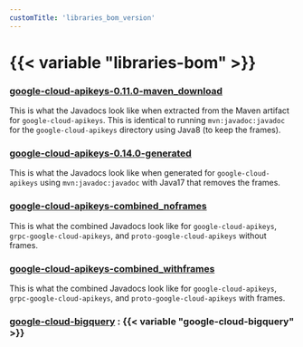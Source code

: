 ```yaml
---
customTitle: 'libraries_bom_version'
---
```


# {{< variable "libraries-bom" >}}

### [google-cloud-apikeys-0.11.0-maven_download](https://alicejli.github.io/java-cloud-bom/google-cloud-apikeys/0.11.0/)
This is what the Javadocs look like when extracted from the Maven artifact for `google-cloud-apikeys`. This is identical to running `mvn:javadoc:javadoc` for the `google-cloud-apikeys` directory using Java8 (to keep the frames).

### [google-cloud-apikeys-0.14.0-generated](https://alicejli.github.io/java-cloud-bom/google-cloud-apikeys-0.11.0-generated/apidocs/)
This is what the Javadocs look like when generated for `google-cloud-apikeys` using `mvn:javadoc:javadoc` with Java17 that removes the frames.

### [google-cloud-apikeys-combined_noframes](https://alicejli.github.io/java-cloud-bom/google-cloud-apikeys-0.11.0-combined_noframes/apidocs/)
This is what the combined Javadocs look like for `google-cloud-apikeys`, `grpc-google-cloud-apikeys`, and `proto-google-cloud-apikeys` without frames.

### [google-cloud-apikeys-combined_withframes](https://alicejli.github.io/java-cloud-bom/google-cloud-apikeys-0.11.0-combined_withframes/apidocs/)
This is what the combined Javadocs look like for `google-cloud-apikeys`, `grpc-google-cloud-apikeys`, and `proto-google-cloud-apikeys` with frames.

### [google-cloud-bigquery](/google-cloud-bigquery/) : {{< variable "google-cloud-bigquery" >}}



